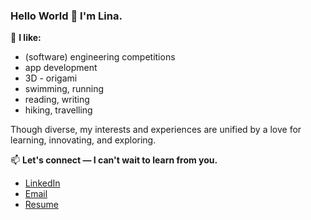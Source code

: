 ### Hello World 👋 I'm Lina. 

🌱 **I like:** 
-  (software) engineering competitions 
-  app development 
-  3D - origami 
-  swimming, running 
-  reading, writing
-  hiking, travelling 

Though diverse, my interests and experiences are unified by a love for learning, innovating, and exploring. 

📫 **Let's connect — I can't wait to learn from you.** 
-  [LinkedIn](https://www.linkedin.com/in/nlina/)
-  [Email](mailto:linanguyen@alumni.ubc.ca)
-  <a href="https://github.com/n-lina/n-lina/raw/main/Lina%20Nguyen%20Resume%20122420.pdf" download="Lina Nguyen Resume">Resume</a>
<!--
**n-lina/n-lina** is a ✨ _special_ ✨ repository because its `README.md` (this file) appears on your GitHub profile.

Here are some ideas to get you started:

- 🔭 I’m currently working on ...
- 🌱 I’m currently learning ...
- 👯 I’m looking to collaborate on ...
- 🤔 I’m looking for help with ...
- 💬 Ask me about ...
- 📫 How to reach me: ...
- 😄 Pronouns: ...
- ⚡ Fun fact: ...
-->
